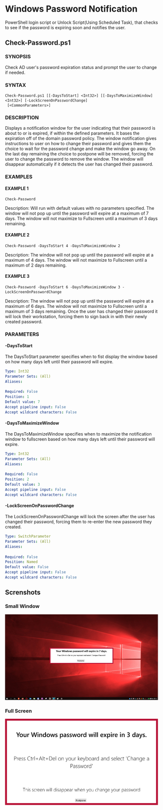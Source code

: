 # Windows Password Notification

PowerShell login script or Unlock Script(Using Scheduled Task), that checks to see if the password is expiring soon and notifies the user.

## Check-Password.ps1

### SYNOPSIS
Check AD user's password expiration status and prompt the user to change if needed.

### SYNTAX

```
Check-Password.ps1 [[-DaysToStart] <Int32>] [[-DaysToMaximizeWindow] <Int32>] [-LockScreenOnPasswordChange]
 [<CommonParameters>]
```

### DESCRIPTION
Displays a notification window for the user indicating that their password is about to or is expired, if within the defined parameters.
It bases the expiration off of the domain password policy.
The window notification gives instructions to user on how to change their password and gives them the choice to wait for the password change and make the window go away.
On the last day remaining the choice to postpone will be removed, forcing the user to change the password to remove the window.
The window will disappear automatically if it detects the user has changed their password.

### EXAMPLES

#### EXAMPLE 1
```
Check-Password
```

Description: Will run with default values with no parameters specified.
The window will not pop up until the password will expire at a maximum of 7 days.
The window will not maximize to Fullscreen until a maximum of 3 days remaining.

#### EXAMPLE 2
```
Check-Password -DaysToStart 4 -DaysToMaximizeWindow 2
```

Description: The window will not pop up until the password will expire at a maximum of 4 days.
The window will not maximize to Fullscreen until a maximum of 2 days remaining.

#### EXAMPLE 3
```
Check-Password -DaysToStart 6 -DaysToMaximizeWindow 3 -LockScreenOnPasswordChange
```

Description: The window will not pop up until the password will expire at a maximum of 6 days.
The window will not maximize to Fullscreen until a maximum of 3 days remaining.
Once the user has changed their password it will lock their workstation, forcing them to sign back in with their newly created password.

### PARAMETERS

#### -DaysToStart
The DaysToStart parameter specifies when to fist display the window based on how many days left until their password will expire.

```yaml
Type: Int32
Parameter Sets: (All)
Aliases:

Required: False
Position: 1
Default value: 7
Accept pipeline input: False
Accept wildcard characters: False
```

#### -DaysToMaximizeWindow
The DaysToMaximizeWindow specifies when to maximize the notification window to fullscreen based on how many days left until their password will expire.

```yaml
Type: Int32
Parameter Sets: (All)
Aliases:

Required: False
Position: 2
Default value: 3
Accept pipeline input: False
Accept wildcard characters: False
```

#### -LockScreenOnPasswordChange
The LockScreenOnPasswordChange will lock the screen after the user has changed their password, forcing them to re-enter the new password they created.

```yaml
Type: SwitchParameter
Parameter Sets: (All)
Aliases:

Required: False
Position: Named
Default value: False
Accept pipeline input: False
Accept wildcard characters: False
```

## Screnshots

### Small Window

![img](SmallWindow.png)

### Full Screen

![img](FullScreen.png)


